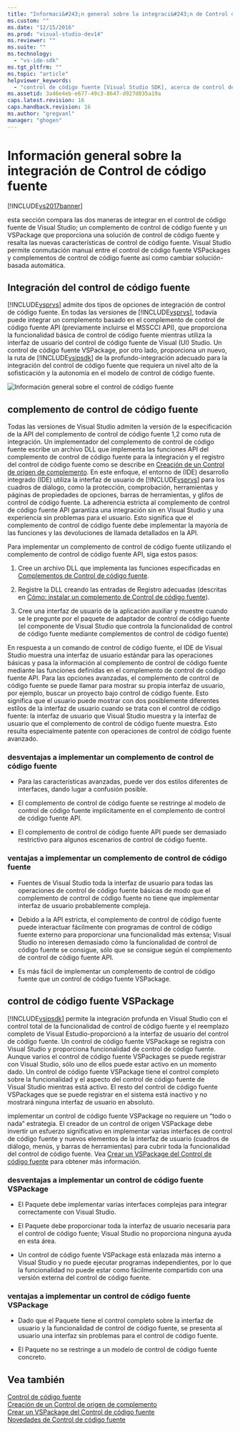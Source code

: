 ```yaml
---
title: "Informaci&#243;n general sobre la integraci&#243;n de Control de c&#243;digo fuente | Microsoft Docs"
ms.custom: ""
ms.date: "12/15/2016"
ms.prod: "visual-studio-dev14"
ms.reviewer: ""
ms.suite: ""
ms.technology: 
  - "vs-ide-sdk"
ms.tgt_pltfrm: ""
ms.topic: "article"
helpviewer_keywords: 
  - "control de código fuente [Visual Studio SDK], acerca de control de código fuente"
ms.assetid: 3a46e4eb-e677-49c3-8647-d927d035a19a
caps.latest.revision: 16
caps.handback.revision: 16
ms.author: "gregvanl"
manager: "ghogen"
---
```

# Informaci&#243;n general sobre la integraci&#243;n de Control de c&#243;digo fuente
[!INCLUDE[vs2017banner](../../code-quality/includes/vs2017banner.md)]

esta sección compara las dos maneras de integrar en el control de código fuente de Visual Studio; un complemento de control de código fuente y un VSPackage que proporciona una solución de control de código fuente y resalta las nuevas características de control de código fuente.  Visual Studio permite conmutación manual entre el control de código fuente VSPackages y complementos de control de código fuente así como cambiar solución\-basada automática.  
  
## Integración del control de código fuente  
 [!INCLUDE[vsprvs](../../code-quality/includes/vsprvs_md.md)] admite dos tipos de opciones de integración de control de código fuente.  En todas las versiones de [!INCLUDE[vsprvs](../../code-quality/includes/vsprvs_md.md)], todavía puede integrar un complemento basado en el complemento de control de código fuente API \(previamente incluirse el MSSCCI API\), que proporciona la funcionalidad básica de control de código fuente mientras utiliza la interfaz de usuario del control de código fuente de Visual \(UI\) Studio.  Un control de código fuente VSPackage, por otro lado, proporciona un nuevo, la ruta de [!INCLUDE[vsipsdk](../../extensibility/includes/vsipsdk_md.md)] de la profundo\-integración adecuado para la integración del control de código fuente que requiera un nivel alto de la sofisticación y la autonomía en el modelo de control de código fuente.  
  
 ![Información general sobre el control de código fuente](../../extensibility/internals/media/sourcectnrloverview.png "SourceCtnrlOverview")  
  
## complemento de control de código fuente  
 Todas las versiones de Visual Studio admiten la versión de la especificación de la API del complemento de control de código fuente 1,2 como ruta de integración.  Un implementador del complemento de control de código fuente escribe un archivo DLL que implementa las funciones API del complemento de control de código fuente para la integración y el registro del control de código fuente como se describe en [Creación de un Control de origen de complemento](../../extensibility/internals/creating-a-source-control-plug-in.md).  En este enfoque, el entorno de \(IDE\) desarrollo integrado \(IDE\) utiliza la interfaz de usuario de [!INCLUDE[vsprvs](../../code-quality/includes/vsprvs_md.md)] para los cuadros de diálogo, como la protección, comprobación, herramientas y páginas de propiedades de opciones, barras de herramientas, y glifos de control de código fuente.  La adherencia estricta al complemento de control de código fuente API garantiza una integración sin en Visual Studio y una experiencia sin problemas para el usuario.  Esto significa que el complemento de control de código fuente debe implementar la mayoría de las funciones y las devoluciones de llamada detallados en la API.  
  
 Para implementar un complemento de control de código fuente utilizando el complemento de control de código fuente API, siga estos pasos:  
  
1.  Cree un archivo DLL que implementa las funciones especificadas en [Complementos de Control de código fuente](../../extensibility/source-control-plug-ins.md).  
  
2.  Registre la DLL creando las entradas de Registro adecuadas \(descritas en [Cómo: instalar un complemento de Control de código fuente](../../extensibility/internals/how-to-install-a-source-control-plug-in.md)\).  
  
3.  Cree una interfaz de usuario de la aplicación auxiliar y muestre cuando se le pregunte por el paquete de adaptador de control de código fuente \(el componente de Visual Studio que controla la funcionalidad de control de código fuente mediante complementos de control de código fuente\)  
  
 En respuesta a un comando de control de código fuente, el IDE de Visual Studio muestra una interfaz de usuario estándar para las operaciones básicas y pasa la información al complemento de control de código fuente mediante las funciones definidas en el complemento de control de código fuente API.  Para las opciones avanzadas, el complemento de control de código fuente se puede llamar para mostrar su propia interfaz de usuario, por ejemplo, buscar un proyecto bajo control de código fuente.  Esto significa que el usuario puede mostrar con dos posiblemente diferentes estilos de la interfaz de usuario cuando se trata con el control de código fuente: la interfaz de usuario que Visual Studio muestra y la interfaz de usuario que el complemento de control de código fuente muestra.  Esto resulta especialmente patente con operaciones de control de código fuente avanzado.  
  
### desventajas a implementar un complemento de control de código fuente  
  
-   Para las características avanzadas, puede ver dos estilos diferentes de interfaces, dando lugar a confusión posible.  
  
-   El complemento de control de código fuente se restringe al modelo de control de código fuente implícitamente en el complemento de control de código fuente API.  
  
-   El complemento de control de código fuente API puede ser demasiado restrictivo para algunos escenarios de control de código fuente.  
  
### ventajas a implementar un complemento de control de código fuente  
  
-   Fuentes de Visual Studio toda la interfaz de usuario para todas las operaciones de control de código fuente básicas de modo que el complemento de control de código fuente no tiene que implementar interfaz de usuario probablemente compleja.  
  
-   Debido a la API estricta, el complemento de control de código fuente puede interactuar fácilmente con programas de control de código fuente externo para proporcionar una funcionalidad más extensa; Visual Studio no interesen demasiado cómo la funcionalidad de control de código fuente se consigue, sólo que se consigue según el complemento de control de código fuente API.  
  
-   Es más fácil de implementar un complemento de control de código fuente que un control de código fuente VSPackage.  
  
## control de código fuente VSPackage  
 [!INCLUDE[vsipsdk](../../extensibility/includes/vsipsdk_md.md)] permite la integración profunda en Visual Studio con el control total de la funcionalidad de control de código fuente y el reemplazo completo de Visual Estudio\-proporcionó a la interfaz de usuario del control de código fuente.  Un control de código fuente VSPackage se registra con Visual Studio y proporciona funcionalidad de control de código fuente.  Aunque varios el control de código fuente VSPackages se puede registrar con Visual Studio, sólo uno de ellos puede estar activo en un momento dado.  Un control de código fuente VSPackage tiene el control completo sobre la funcionalidad y el aspecto del control de código fuente de Visual Studio mientras está activo.  El resto del control de código fuente VSPackages que se puede registrar en el sistema está inactivo y no mostrará ninguna interfaz de usuario en absoluto.  
  
 implementar un control de código fuente VSPackage no requiere un “todo o nada” estrategia.  El creador de un control de origen VSPackage debe invertir un esfuerzo significativo en implementar varias interfaces de control de código fuente y nuevos elementos de la interfaz de usuario \(cuadros de diálogo, menús, y barras de herramientas\) para cubrir toda la funcionalidad del control de código fuente.  Vea [Crear un VSPackage del Control de código fuente](../../extensibility/internals/creating-a-source-control-vspackage.md) para obtener más información.  
  
### desventajas a implementar un control de código fuente VSPackage  
  
-   El Paquete debe implementar varias interfaces complejas para integrar correctamente con Visual Studio.  
  
-   El Paquete debe proporcionar toda la interfaz de usuario necesaria para el control de código fuente; Visual Studio no proporciona ninguna ayuda en esta área.  
  
-   Un control de código fuente VSPackage está enlazada más interno a Visual Studio y no puede ejecutar programas independientes, por lo que la funcionalidad no puede estar como fácilmente compartido con una versión externa del control de código fuente.  
  
### ventajas a implementar un control de código fuente VSPackage  
  
-   Dado que el Paquete tiene el control completo sobre la interfaz de usuario y la funcionalidad de control de código fuente, se presenta al usuario una interfaz sin problemas para el control de código fuente.  
  
-   El Paquete no se restringe a un modelo de control de código fuente concreto.  
  
## Vea también  
 [Control de código fuente](../../extensibility/internals/source-control.md)   
 [Creación de un Control de origen de complemento](../../extensibility/internals/creating-a-source-control-plug-in.md)   
 [Crear un VSPackage del Control de código fuente](../../extensibility/internals/creating-a-source-control-vspackage.md)   
 [Novedades de Control de código fuente](../../extensibility/internals/what-s-new-in-source-control.md)